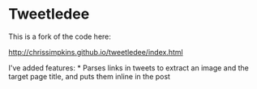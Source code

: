 # Tweetledee
This is a fork of the code here:

http://chrissimpkins.github.io/tweetledee/index.html

I've added features:
    * Parses links in tweets to extract an image and the target page title, and puts
      them inline in the post
